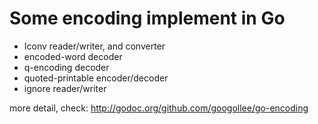 Some encoding implement in Go
==============================

- Iconv reader/writer, and converter
- encoded-word decoder
- q-encoding decoder
- quoted-printable encoder/decoder
- ignore reader/writer

more detail, check: http://godoc.org/github.com/googollee/go-encoding
